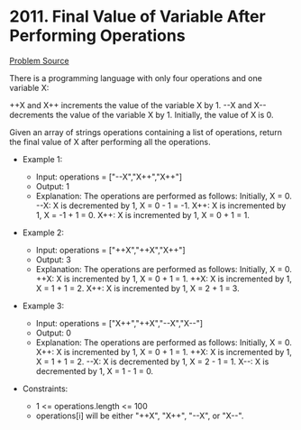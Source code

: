 # 2011. Final Value of Variable After Performing Operations

[Problem Source](https://leetcode.com/problems/final-value-of-variable-after-performing-operations/)

There is a programming language with only four operations and one variable X:

++X and X++ increments the value of the variable X by 1.
--X and X-- decrements the value of the variable X by 1.
Initially, the value of X is 0.

Given an array of strings operations containing a list of operations, return the final value of X after performing all the operations.

* Example 1:

    - Input: operations = ["--X","X++","X++"]
    - Output: 1
    - Explanation: The operations are performed as follows:
    Initially, X = 0.
    --X: X is decremented by 1, X =  0 - 1 = -1.
    X++: X is incremented by 1, X = -1 + 1 =  0.
    X++: X is incremented by 1, X =  0 + 1 =  1.

* Example 2:

    - Input: operations = ["++X","++X","X++"]
    - Output: 3
    - Explanation: The operations are performed as follows:
    Initially, X = 0.
    ++X: X is incremented by 1, X = 0 + 1 = 1.
    ++X: X is incremented by 1, X = 1 + 1 = 2.
    X++: X is incremented by 1, X = 2 + 1 = 3.


* Example 3:

    - Input: operations = ["X++","++X","--X","X--"]
    - Output: 0
    - Explanation: The operations are performed as follows:
    Initially, X = 0.
    X++: X is incremented by 1, X = 0 + 1 = 1.
    ++X: X is incremented by 1, X = 1 + 1 = 2.
    --X: X is decremented by 1, X = 2 - 1 = 1.
    X--: X is decremented by 1, X = 1 - 1 = 0.


* Constraints:

    - 1 <= operations.length <= 100
    - operations[i] will be either "++X", "X++", "--X", or "X--".